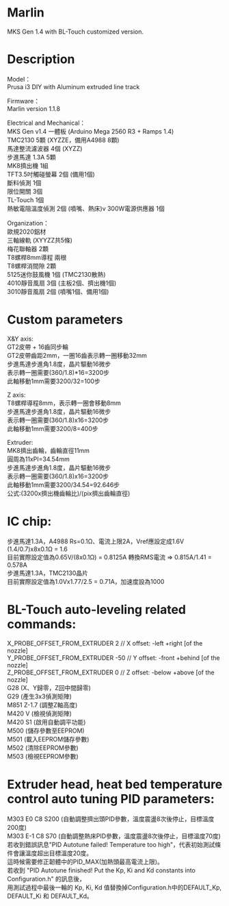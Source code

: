 # Marlin
MKS Gen 1.4 with BL-Touch customized version.

# Description
Model：<br/>
Prusa i3 DIY with Aluminum extruded line track

Firmware：<br/>
Marlin version 1.1.8

Electrical and Mechanical：<br/>
MKS Gen v1.4 一體板 (Arduino Mega 2560 R3 + Ramps 1.4)<br/>
TMC2130 5顆 (XYZZE，備用A4988 8顆)<br/>
馬達整流濾波器 4個 (XYZZ)<br/>
步進馬達 1.3A 5顆<br/>
MK8擠出機 1組<br/>
TFT3.5吋觸碰螢幕 2個 (備用1個)<br/>
斷料偵測 1個<br/>
限位開關 3個<br/>
TL-Touch 1個<br/>
熱敏電阻溫度偵測 2個 (噴嘴、熱床)v
300W電源供應器 1個<br/>

Organization：<br/>
歐規2020鋁材<br/>
三軸線軌 (XYYZZ共5條)<br/>
梅花聯軸器 2顆<br/>
T8螺桿8mm導程 兩根<br/>
T8螺桿消間隙 2顆<br/>
5125迷你鼓風機 1個 (TMC2130散熱)<br/>
4010靜音風扇 3個 (主板2個、擠出機1個)<br/>
3010靜音風扇 2個 (噴嘴1個、備用1個)<br/>

# Custom parameters
X&Y axis:<br/>
GT2皮帶 + 16齒同步輪<br/>
GT2皮帶齒距2mm，一圈16齒表示轉一圈移動32mm<br/>
步進馬達步進角1.8度，晶片驅動16微步<br/>
表示轉一圈需要(360/1.8)*16=3200步<br/>
此軸移動1mm需要3200/32=100步<br/>

Z axis:<br/>
T8螺桿導程8mm，表示轉一圈會移動8mm<br/>
步進馬達步進角1.8度，晶片驅動16微步<br/>
表示轉一圈需要(360/1.8)x16=3200步<br/>
此軸移動1mm需要3200/8=400步<br/>

Extruder:<br/>
MK8擠出齒輪，齒輪直徑11mm<br/>
圓周為11xPI=34.54mm<br/>
步進馬達步進角1.8度，晶片驅動16微步<br/>
表示轉一圈需要(360/1.8)x16=3200步<br/>
此軸移動1mm需要3200/34.54=92.646步<br/>
公式:(3200x擠出機齒輪比)/(pix擠出齒輪直徑)<br/>

# IC chip:<br/>
步進馬達1.3A，A4988 Rs=0.1Ω、電流上限2A，Vref應設定成1.6V<br/>
(1.4/0.7)x8x0.1Ω = 1.6<br/>
目前實際設定值為0.65V/(8x0.1Ω) = 0.8125A 轉換RMS電流 => 0.815A/1.41 = 0.578A<br/>
步進馬達1.3A，TMC2130晶片<br/>
目前實際設定值為1.0Vx1.77/2.5 = 0.71A，加速度設為1000<br/>

# BL-Touch auto-leveling related commands:<br/>
X_PROBE_OFFSET_FROM_EXTRUDER 2  // X offset: -left  +right  [of the nozzle]<br/>
Y_PROBE_OFFSET_FROM_EXTRUDER -50  // Y offset: -front +behind [of the nozzle]<br/>
Z_PROBE_OFFSET_FROM_EXTRUDER 0   // Z offset: -below +above  [of the nozzle]<br/>
G28 (X、Y歸零，Z回中間歸零)<br/>
G29 (產生3x3偵測矩陣)<br/>
M851 Z-1.7 (調整Z軸高度)<br/>
M420 V (檢視偵測矩陣)<br/>
M420 S1 (啟用自動調平功能)<br/>
M500 (儲存參數至EEPROM)<br/>
M501 (載入EEPROM儲存參數)<br/>
M502 (清除EEPROM參數)<br/>
M503 (檢視EEPROM參數)<br/>

# Extruder head, heat bed temperature control auto tuning PID parameters:<br/>
M303 E0 C8 S200 (自動調整擠出頭PID參數，溫度震盪8次後停止，目標溫度200度)<br/>
M303 E-1 C8 S70 (自動調整熱床PID參數，溫度震盪8次後停止，目標溫度70度)<br/>
若收到錯誤訊息"PID Autotune failed! Temperature too high"，代表初始測試條件會讓溫度超出目標溫度20度。<br/>
這時候需要修正韌體中的PID_MAX(加熱頭最高電流上限)。<br/>
若收到 "PID Autotune finished! Put the Kp, Ki and Kd constants into Configuration.h" 的訊息後，<br/>
用測試過程中最後一輪的 Kp, Ki, Kd 值替換掉Configuration.h中的DEFAULT_Kp, DEFAULT_Ki 和 DEFAULT_Kd。<br/>
